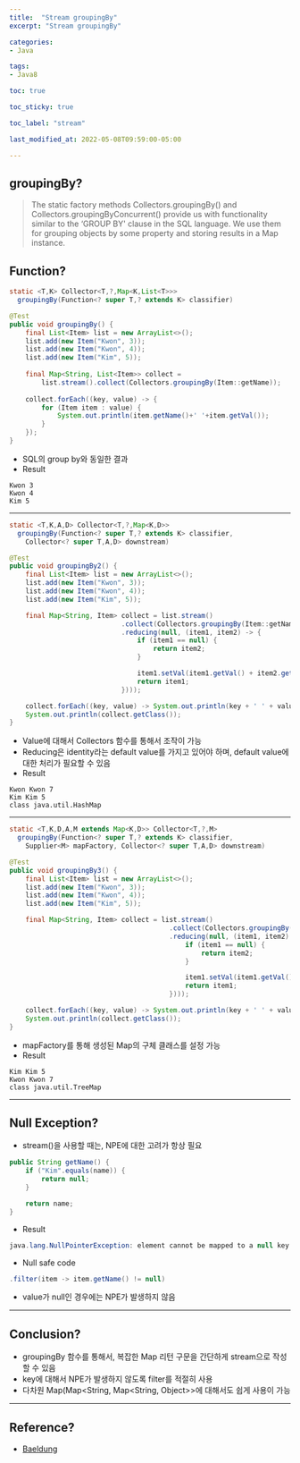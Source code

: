 ```yaml
---
title:  "Stream groupingBy"
excerpt: "Stream groupingBy"

categories:
- Java

tags:
- Java8

toc: true

toc_sticky: true

toc_label: "stream"

last_modified_at: 2022-05-08T09:59:00-05:00

---
```


## groupingBy?


> The static factory methods Collectors.groupingBy() and Collectors.groupingByConcurrent() provide us with functionality similar to the ‘GROUP BY' clause in the SQL language. We use them for grouping objects by some property and storing results in a Map instance.

## Function?

~~~java
static <T,K> Collector<T,?,Map<K,List<T>>> 
  groupingBy(Function<? super T,? extends K> classifier)
~~~

~~~java
@Test
public void groupingBy() {
    final List<Item> list = new ArrayList<>();
    list.add(new Item("Kwon", 3));
    list.add(new Item("Kwon", 4));
    list.add(new Item("Kim", 5));
    
    final Map<String, List<Item>> collect = 
        list.stream().collect(Collectors.groupingBy(Item::getName));       
    
    collect.forEach((key, value) -> {
        for (Item item : value) {
            System.out.println(item.getName()+' '+item.getVal());
        }
    });
}
~~~

- SQL의 group by와 동일한 결과
- Result

~~~
Kwon 3
Kwon 4
Kim 5
~~~

---

~~~java
static <T,K,A,D> Collector<T,?,Map<K,D>>
  groupingBy(Function<? super T,? extends K> classifier, 
    Collector<? super T,A,D> downstream)
~~~

~~~java
@Test
public void groupingBy2() {     
    final List<Item> list = new ArrayList<>();
    list.add(new Item("Kwon", 3));
    list.add(new Item("Kwon", 4));
    list.add(new Item("Kim", 5));

    final Map<String, Item> collect = list.stream()
                            .collect(Collectors.groupingBy(Item::getName, Collectors
                            .reducing(null, (item1, item2) -> {
                                if (item1 == null) {
                                    return item2;
                                }

                                item1.setVal(item1.getVal() + item2.getVal());
                                return item1;
                            })));

    collect.forEach((key, value) -> System.out.println(key + ' ' + value.getName() + ' ' + value.getVal()));
    System.out.println(collect.getClass());
}
~~~

- Value에 대해서 Collectors 함수를 통해서 조작이 가능
- Reducing은 identity라는 default value를 가지고 있어야 하며, default value에 대한 처리가 필요할 수 있음
- Result

~~~
Kwon Kwon 7
Kim Kim 5
class java.util.HashMap
~~~

---

~~~java
static <T,K,D,A,M extends Map<K,D>> Collector<T,?,M>
  groupingBy(Function<? super T,? extends K> classifier, 
    Supplier<M> mapFactory, Collector<? super T,A,D> downstream)
~~~

~~~java
@Test
public void groupingBy3() {
    final List<Item> list = new ArrayList<>();
    list.add(new Item("Kwon", 3));
    list.add(new Item("Kwon", 4));
    list.add(new Item("Kim", 5));

    final Map<String, Item> collect = list.stream()
                                        .collect(Collectors.groupingBy(Item::getName, TreeMap::new, Collectors
                                        .reducing(null, (item1, item2) -> {
                                            if (item1 == null) {
                                                return item2;
                                            }

                                            item1.setVal(item1.getVal() + item2.getVal());
                                            return item1;
                                        })));

    collect.forEach((key, value) -> System.out.println(key + ' ' + value.getName() + ' ' + value.getVal()));
    System.out.println(collect.getClass());
}
~~~

- mapFactory를 통해 생성된 Map의 구체 클래스를 설정 가능
- Result

~~~
Kim Kim 5
Kwon Kwon 7
class java.util.TreeMap
~~~

---
## Null Exception?

- stream()을 사용할 때는, NPE에 대한 고려가 항상 필요

~~~java
public String getName() {
    if ("Kim".equals(name)) {
        return null;
    }

    return name;
}
~~~
- Result
~~~ java
java.lang.NullPointerException: element cannot be mapped to a null key
~~~

- Null safe code
~~~ java
.filter(item -> item.getName() != null)
~~~

- value가 null인 경우에는 NPE가 발생하지 않음

---

## Conclusion?

- groupingBy 함수를 통해서, 복잡한 Map 리턴 구문을 간단하게 stream으로 작성할 수 있음
- key에 대해서 NPE가 발생하지 않도록 filter를 적절히 사용
- 다차원 Map(Map<String, Map<String, Object>>에 대해서도 쉽게 사용이 가능

---

## Reference?

- [Baeldung](https://www.baeldung.com/java-groupingby-collector)


